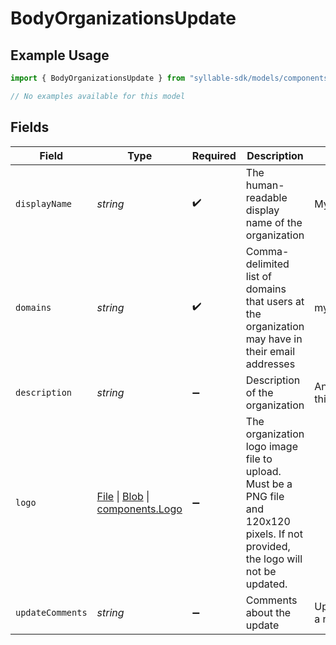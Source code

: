 # BodyOrganizationsUpdate

## Example Usage

```typescript
import { BodyOrganizationsUpdate } from "syllable-sdk/models/components";

// No examples available for this model
```

## Fields

| Field                                                                                                                                                                              | Type                                                                                                                                                                               | Required                                                                                                                                                                           | Description                                                                                                                                                                        | Example                                                                                                                                                                            |
| ---------------------------------------------------------------------------------------------------------------------------------------------------------------------------------- | ---------------------------------------------------------------------------------------------------------------------------------------------------------------------------------- | ---------------------------------------------------------------------------------------------------------------------------------------------------------------------------------- | ---------------------------------------------------------------------------------------------------------------------------------------------------------------------------------- | ---------------------------------------------------------------------------------------------------------------------------------------------------------------------------------- |
| `displayName`                                                                                                                                                                      | *string*                                                                                                                                                                           | :heavy_check_mark:                                                                                                                                                                 | The human-readable display name of the organization                                                                                                                                | My Great Org                                                                                                                                                                       |
| `domains`                                                                                                                                                                          | *string*                                                                                                                                                                           | :heavy_check_mark:                                                                                                                                                                 | Comma-delimited list of domains that users at the organization may have in their email addresses                                                                                   | mygreatorg.com,mygreatorg.org                                                                                                                                                      |
| `description`                                                                                                                                                                      | *string*                                                                                                                                                                           | :heavy_minus_sign:                                                                                                                                                                 | Description of the organization                                                                                                                                                    | An organization that does great things with agentic AI                                                                                                                             |
| `logo`                                                                                                                                                                             | [File](https://developer.mozilla.org/en-US/docs/Web/API/File) \| [Blob](https://developer.mozilla.org/en-US/docs/Web/API/Blob) \| [components.Logo](../../models/components/logo.md) | :heavy_minus_sign:                                                                                                                                                                 | The organization logo image file to upload. Must be a PNG file and 120x120 pixels. If not provided, the logo will not be updated.                                                  |                                                                                                                                                                                    |
| `updateComments`                                                                                                                                                                   | *string*                                                                                                                                                                           | :heavy_minus_sign:                                                                                                                                                                 | Comments about the update                                                                                                                                                          | Updated the organization to add a new domain                                                                                                                                       |